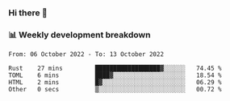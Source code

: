### Hi there 👋

### 📊 Weekly development breakdown
<!--START_SECTION:waka-->

```text
From: 06 October 2022 - To: 13 October 2022

Rust    27 mins         ██████████████████▓░░░░░░   74.45 %
TOML    6 mins          ████▓░░░░░░░░░░░░░░░░░░░░   18.54 %
HTML    2 mins          █▓░░░░░░░░░░░░░░░░░░░░░░░   06.29 %
Other   0 secs          ▒░░░░░░░░░░░░░░░░░░░░░░░░   00.72 %
```

<!--END_SECTION:waka-->
